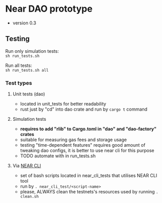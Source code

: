 # Near DAO prototype

- version 0.3

## Testing

Run only simulation tests:  
`sh run_tests.sh`  

Run all tests:  
`sh run_tests.sh all`

### Test types

1. Unit tests (dao)
    - located in unit_tests for better readability
    - rust just by "cd" into dao crate and run by `cargo t` command

2. Simulation tests
    - **requires to add "rlib" to Cargo.toml in "dao" and "dao-factory" crates**
    - suitable for measuring gas fees and storage usage
    - testing "time-dependent features" requires good amount of tweaking dao configs, it is better to use near cli for this purpose
    - TODO automate with in run_tests.sh

3. Via [NEAR CLI](https://docs.near.org/docs/tools/near-cli)
    - set of bash scripts located in near_cli_tests that utilises NEAR CLI tool
    - run by `. near_cli_test/<script-name>`
    - please, ALWAYS clean the testnets's resources used by running `. clean.sh`